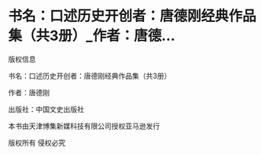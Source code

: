 # 书名：口述历史开创者：唐德刚经典作品集（共3册）_作者：唐德...

版权信息

书名：口述历史开创者：唐德刚经典作品集（共3册）

作者：唐德刚

出版社：中国文史出版社

本书由天津博集新媒科技有限公司授权亚马逊发行

版权所有 侵权必究